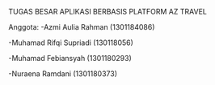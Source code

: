 TUGAS BESAR APLIKASI BERBASIS PLATFORM
AZ TRAVEL

Anggota:
-Azmi Aulia Rahman (1301184086)

-Muhamad Rifqi Supriadi (130118056)

-Muhamad Febiansyah (1301180293)

-Nuraena Ramdani (1301180373)
